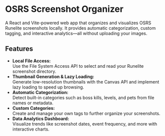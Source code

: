 # OSRS Screenshot Organizer

A React and Vite-powered web app that organizes and visualizes OSRS Runelite screenshots locally. It provides automatic categorization, custom tagging, and interactive analytics—all without uploading your images.

## Features

- **Local File Access:**  
  Use the File System Access API to select and read your Runelite screenshot directory.
- **Thumbnail Generation & Lazy Loading:**  
  Generate low-resolution thumbnails with the Canvas API and implement lazy loading to speed up browsing.
- **Automatic Categorization:**  
  Detect built-in categories such as boss kills, levels, and pets from file names or metadata.
- **Custom Categories:**  
  Create and manage your own tags to further organize your screenshots.
- **Data Analytics Dashboard:**  
  Visualize trends like screenshot dates, event frequency, and more with interactive charts.